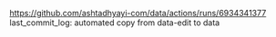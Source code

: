 https://github.com/ashtadhyayi-com/data/actions/runs/6934341377
last_commit_log: automated copy from data-edit to data